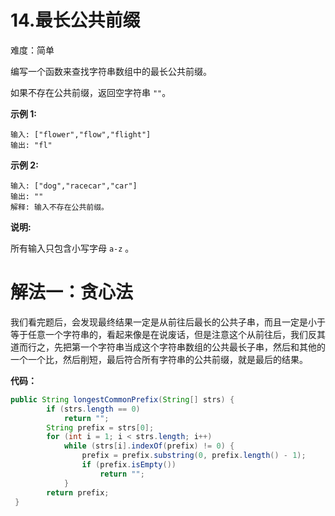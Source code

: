 # 14.最长公共前缀

难度：简单

编写一个函数来查找字符串数组中的最长公共前缀。

如果不存在公共前缀，返回空字符串 `""`。

**示例 1:**

```
输入: ["flower","flow","flight"]
输出: "fl"
```

**示例 2:**

```
输入: ["dog","racecar","car"]
输出: ""
解释: 输入不存在公共前缀。
```

**说明:**

所有输入只包含小写字母 `a-z` 。





# 解法一：贪心法

我们看完题后，会发现最终结果一定是从前往后最长的公共子串，而且一定是小于等于任意一个字符串的，看起来像是在说废话，但是注意这个从前往后，我们反其道而行之，先把第一个字符串当成这个字符串数组的公共最长子串，然后和其他的一个一个比，然后削短，最后符合所有字符串的公共前缀，就是最后的结果。



**代码：**

```java
public String longestCommonPrefix(String[] strs) {
        if (strs.length == 0)
			return "";
		String prefix = strs[0];
		for (int i = 1; i < strs.length; i++)
			while (strs[i].indexOf(prefix) != 0) {
				prefix = prefix.substring(0, prefix.length() - 1);
				if (prefix.isEmpty())
					return "";
			}
		return prefix;
 }
```

